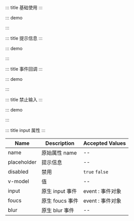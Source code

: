 ::: title 基础使用
:::

::: demo

<template>
  <lay-input v-model="data1"></lay-input>
</template>

<script>
import { ref } from 'vue'

export default {
  setup() {

    const data1 = ref("内容");

    return {
      data1
    }
  }
}
</script>

:::

::: title 提示信息
:::

::: demo

<template>
  <lay-input placeholder="提示信息"></lay-input>
</template>

<script>
import { ref } from 'vue'

export default {
  setup() {

    return {
    }
  }
}
</script>

:::

::: title 事件回调
:::

::: demo

<template>
  <lay-input v-model="data2" @input="input"></lay-input>
</template>

<script>
import { ref } from 'vue'

export default {
  setup() {

    const data2 = ref("Input 事件");
    const input = function( val ) {
        console.log("当前值:" + val)
    }

    return {
      data2,
      input
    }
  }
}
</script>

:::

::: title 禁止输入
:::

::: demo

<template>
  <lay-input placeholder="禁止输入" :disabled="disabled"></lay-input>
</template>

<script>
import { ref } from 'vue'

export default {
  setup() {

    const disabled = ref(true)

    return {
        disabled
    }
  }
}
</script>

:::

::: title input 属性
:::

| Name        | Description     | Accepted Values  |
| ----------- | --------------- | ---------------- |
| name        | 原始属性 name   | --               |
| placeholder | 提示信息        | --               |
| disabled    | 禁用            | `true` `false`   |
| v-model     | 值              | --               |
| input       | 原生 input 事件 | event : 事件对象 |
| foucs       | 原生 foucs 事件 | event : 事件对象 |
| blur        | 原生 blur 事件  | --               |
